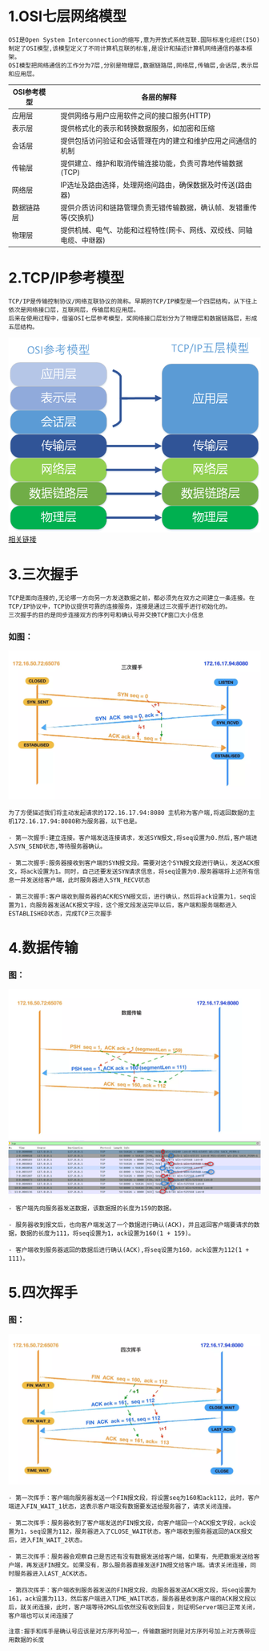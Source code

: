 # 1.OSI七层网络模型
    OSI是Open System Interconnection的缩写,意为开放式系统互联.国际标准化组织(ISO)制定了OSI模型,该模型定义了不同计算机互联的标准,是设计和描述计算机网络通信的基本框架。
    OSI模型把网络通信的工作分为7层,分别是物理层,数据链路层,网络层,传输层,会话层,表示层和应用层。

OSI参考模型 || 各层的解释
-|-|-
应用层 || 提供网络与用户应用软件之间的接口服务(HTTP)
表示层 || 提供格式化的表示和转换数据服务，如加密和压缩
会话层 || 提供包括访问验证和会话管理在内的建立和维护应用之间通信的机制
传输层 || 提供建立、维护和取消传输连接功能，负责可靠地传输数据(TCP)
网络层 || IP选址及路由选择，处理网络间路由，确保数据及时传送(路由器)
数据链路层 || 提供介质访问和链路管理负责无错传输数据，确认帧、发错重传等(交换机)
物理层 || 提供机械、电气、功能和过程特性(网卡、网线、双绞线、同轴电缆、中继器)

# 2.TCP/IP参考模型
    TCP/IP是传输控制协议/网络互联协议的简称。早期的TCP/IP模型是一个四层结构，从下往上依次是网络接口层，互联网层，传输层和应用层。
    后来在使用过程中，借鉴OSI七层参考模型，奖网络接口层划分为了物理层和数据链路层，形成五层结构。
![如图](./img/tcpip5.png)
[](http://www.zhufengpeixun.com/)
[相关链接](grow/html/67-1-network.html)

# 3.三次握手

    TCP是面向连接的,无论哪一方向另一方发送数据之前，都必须先在双方之间建立一条连接。在TCP/IP协议中，TCP协议提供可靠的连接服务，连接是通过三次握手进行初始化的。
    三次握手的目的是同步连接双方的序列号和确认号并交换TCP窗口大小信息

### 如图：
![如图](./img/shake8.webp)

    为了方便描述我们将主动发起请求的172.16.17.94:8080 主机称为客户端,将返回数据的主机172.16.17.94:8080称为服务器，以下也是。

    - 第一次握手:建立连接。客户端发送连接请求，发送SYN报文,将seq设置为0.然后,客户端进入SYN_SEND状态,等待服务器确认。

    - 第二次握手:服务器接收到客户端的SYN报文段。需要对这个SYN报文段进行确认，发送ACK报文，将ack设置为1。同时，自己还要发送SYN请求信息，将seq设置为0.服务器端将上述所有信息一并发送给客户端，此时服务器进入SYN_RECV状态

    - 第三次握手:客户端收到服务器的ACK和SYN报文后，进行确认，然后将ack设置为1，seq设置为1，向服务器发送ACK报文字段，这个报文段发送完毕以后，客户端和服务端都进入ESTABLISHED状态，完成TCP三次握手

# 4.数据传输

### 图：
  ![如图](./img/datatransfer8.webp)
  ![如图](./img/tcpflow.png)

    - 客户端先向服务器发送数据，该数据报的长度为159的数据。

    - 服务器收到报文后，也向客户端发送了一个数据进行确认(ACK)，并且返回客户端要请求的数据，数据的长度为111，将seq设置为1，ack设置为160(1 + 159)。

    - 客户端收到服务器返回的数据后进行确认(ACK),将seq设置为160，ack设置为112(1 + 111)。

# 5.四次挥手

### 图：
![如图](./img/goodbye8.webp)

    - 第一次挥手：客户端向服务器发送一个FIN报文段，将设置seq为160和ack112，此时，客户端进入FIN_WAIT_1状态，这表示客户端没有数据要发送给服务器了，请求关闭连接。

    - 第二次挥手：服务器收到了客户端发送的FIN报文段，向客户端回一个ACK报文字段，ack设置为1，seq设置为112，服务器进入了CLOSE_WAIT状态，客户端收到服务器返回的ACK报文后，进入FIN_WAIT_2状态。

    - 第三次挥手：服务器会观察自己是否还有没有数据发送给客户端，如果有，先把数据发送给客户端，再发送FIN报文。如果没有，那么服务器直接发送FIN报文给客户端。请求关闭连接，同时服务器进入LAST_ACK状态。

    - 第四次挥手：客户端收到服务器发送的FIN报文段，向服务器发送ACK报文段，将seq设置为161，ack设置为113，然后客户端进入TIME_WAIT状态，服务器是收到客户端的ACK报文段以后，就关闭连接，此时，客户端等待2MSL后依然没有收到回复，则证明Server端已正常关闭，客户端也可以关闭连接了

`注意:握手和挥手是确认号应该是对方序列号加一，传输数据时则是对方序列号加上对方携带应用数据的长度`
